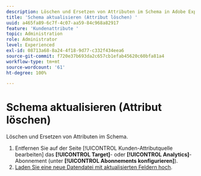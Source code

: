 ```yaml
---
description: Löschen und Ersetzen von Attributen im Schema in Adobe Experience Cloud.
title: 'Schema aktualisieren (Attribut löschen) '
uuid: a465fa89-6c7f-4c07-aa59-84c968a82917
feature: 'Kundenattribute '
topic: Administration
role: Administrator
level: Experienced
exl-id: 08713a68-8a24-4f18-9d77-c332f434eea6
source-git-commit: f720e37b693da2c657cb1efab45620c60bfa81a4
workflow-type: tm+mt
source-wordcount: '61'
ht-degree: 100%

---
```


# Schema aktualisieren (Attribut löschen)

Löschen und Ersetzen von Attributen im Schema.

1. Entfernen Sie auf der Seite [!UICONTROL Kunden-Attributquelle bearbeiten] das **[!UICONTROL Target]**- oder **[!UICONTROL Analytics]**-Abonnement (unter **[!UICONTROL Abonnements konfigurieren]**).
1. [Laden Sie eine neue Datendatei mit aktualisierten Feldern hoch](../attributes/t-crs-usecase.md#task_BCC327B2A0EF4A1BBB2934013AB92B78).
